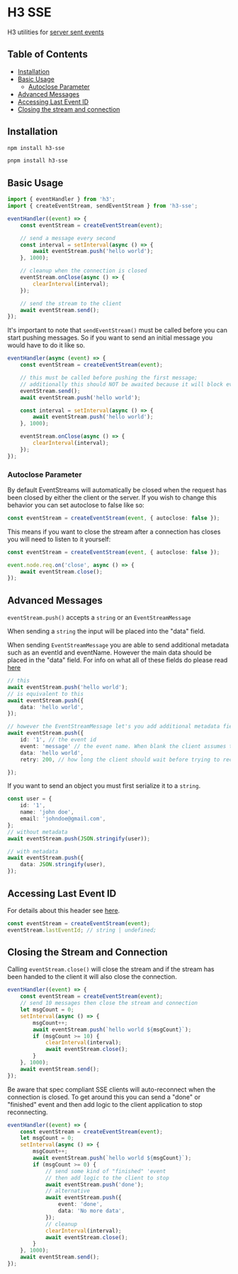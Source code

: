 # H3 SSE

H3 utilities for [server sent events](https://developer.mozilla.org/en-US/docs/Web/API/Server-sent_events/Using_server-sent_events)

## Table of Contents

-   [Installation](#installation)
-   [Basic Usage](#basic-usage)
    -   [Autoclose Parameter](#autoclose-parameter)
-   [Advanced Messages](#advanced-messages)
-   [Accessing Last Event ID](#accessing-last-event-id)
-   [Closing the stream and connection](#closing-the-stream-and-connection)

## Installation

```bash [npm]
npm install h3-sse
```

```bash [pnpm]
pnpm install h3-sse
```

## Basic Usage

```ts
import { eventHandler } from 'h3';
import { createEventStream, sendEventStream } from 'h3-sse';

eventHandler((event) => {
    const eventStream = createEventStream(event);

    // send a message every second
    const interval = setInterval(async () => {
        await eventStream.push('hello world');
    }, 1000);

    // cleanup when the connection is closed
    eventStream.onClose(async () => {
        clearInterval(interval);
    });

    // send the stream to the client
    await eventStream.send();
});
```

It's important to note that `sendEventStream()` must be called before you can start pushing messages. So if you want to send an initial message you would have to do it like so.

```ts
eventHandler(async (event) => {
    const eventStream = createEventStream(event);

    // this must be called before pushing the first message;
    // additionally this should NOT be awaited because it will block everything until the stream is closed
    eventStream.send();
    await eventStream.push('hello world');

    const interval = setInterval(async () => {
        await eventStream.push('hello world');
    }, 1000);

    eventStream.onClose(async () => {
        clearInterval(interval);
    });
});
```

### Autoclose Parameter

By default EventStreams will automatically be closed when the request has been closed by either the client or the server. If you wish to change this behavior you can set autoclose to false like so:

```ts
const eventStream = createEventStream(event, { autoclose: false });
```

This means if you want to close the stream after a connection has closes you will need to listen to it yourself:

```ts
const eventStream = createEventStream(event, { autoclose: false });

event.node.req.on('close', async () => {
    await eventStream.close();
});
```

## Advanced Messages

`eventStream.push()` accepts a `string` or an `EventStreamMessage`

When sending a `string` the input will be placed into the "data" field.

When sending `EventStreamMessage` you are able to send additional metadata such as an eventId and eventName. However the main data should be placed in the "data" field. For info on what all of these fields do please read [here](https://developer.mozilla.org/en-US/docs/Web/API/Server-sent_events/Using_server-sent_events#event_stream_format)

```ts
// this
await eventStream.push('hello world');
// is equivalent to this
await eventStream.push({
    data: 'hello world',
});

// however the EventStreamMessage let's you add additional metadata fields
await eventStream.push({
    id: '1', // the event id
    event: 'message' // the event name. When blank the client assumes this is "message"
    data: 'hello world',
    retry: 200, // how long the client should wait before trying to reconnect

});
```

If you want to send an object you must first serialize it to a `string`.

```ts
const user = {
    id: '1',
    name: 'john doe',
    email: 'johndoe@gmail.com',
};
// without metadata
await eventStream.push(JSON.stringify(user));

// with metadata
await eventStream.push({
    data: JSON.stringify(user),
});
```

## Accessing Last Event ID

For details about this header see [here](https://html.spec.whatwg.org/multipage/server-sent-events.html#the-last-event-id-header).

```ts
const eventStream = createEventStream(event);
eventStream.lastEventId; // string | undefined;
```

## Closing the Stream and Connection

Calling `eventStream.close()` will close the stream and if the stream has been handed to the client it will also close the connection.

```ts
eventHandler((event) => {
    const eventStream = createEventStream(event);
    // send 10 messages then close the stream and connection
    let msgCount = 0;
    setInterval(async () => {
        msgCount++;
        await eventStream.push(`hello world ${msgCount}`);
        if (msgCount >= 10) {
            clearInterval(interval);
            await eventStream.close();
        }
    }, 1000);
    await eventStream.send();
});
```

Be aware that spec compliant SSE clients will auto-reconnect when the connection is closed. To get around this you can send a "done" or "finished" event and then add logic to the client application to stop reconnecting.

```ts
eventHandler((event) => {
    const eventStream = createEventStream(event);
    let msgCount = 0;
    setInterval(async () => {
        msgCount++;
        await eventStream.push(`hello world ${msgCount}`);
        if (msgCount >= 0) {
            // send some kind of "finished" 'event
            // then add logic to the client to stop
            await eventStream.push('done');
            // alternative
            await eventStream.push({
                event: 'done',
                data: 'No more data',
            });
            // cleanup
            clearInterval(interval);
            await eventStream.close();
        }
    }, 1000);
    await eventStream.send();
});
```
